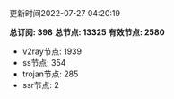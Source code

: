 更新时间2022-07-27 04:20:19

**总订阅: 398**
**总节点: 13325**
**有效节点: 2580**
- v2ray节点: 1939
- ss节点: 354
- trojan节点: 285
- ssr节点: 2
